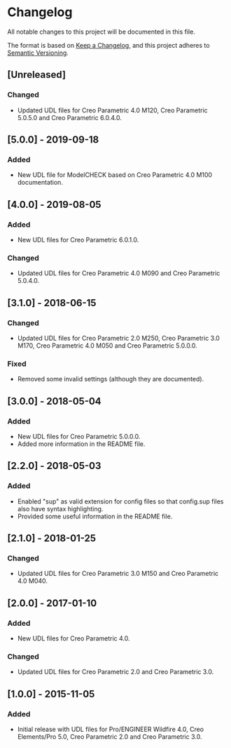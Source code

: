 # Changelog
All notable changes to this project will be documented in this file.

The format is based on [Keep a Changelog](https://keepachangelog.com/en/1.0.0/),
and this project adheres to [Semantic Versioning](https://semver.org/spec/v2.0.0.html).

## [Unreleased]
### Changed
- Updated UDL files for Creo Parametric 4.0 M120, Creo Parametric 5.0.5.0 and Creo Parametric 6.0.4.0.

## [5.0.0] - 2019-09-18
### Added
- New UDL file for ModelCHECK based on Creo Parametric 4.0 M100 documentation.

## [4.0.0] - 2019-08-05
### Added
- New UDL files for Creo Parametric 6.0.1.0.

### Changed
- Updated UDL files for Creo Parametric 4.0 M090 and Creo Parametric 5.0.4.0.

## [3.1.0] - 2018-06-15
### Changed
- Updated UDL files for Creo Parametric 2.0 M250, Creo Parametric 3.0 M170, Creo Parametric 4.0 M050 and Creo Parametric 5.0.0.0.

### Fixed
- Removed some invalid settings (although they are documented).

## [3.0.0] - 2018-05-04
### Added
- New UDL files for Creo Parametric 5.0.0.0.
- Added more information in the README file.

## [2.2.0] - 2018-05-03
### Added
- Enabled "sup" as valid extension for config files so that config.sup files also have syntax highlighting.
- Provided some useful information in the README file.

## [2.1.0] - 2018-01-25
### Changed
- Updated UDL files for Creo Parametric 3.0 M150 and Creo Parametric 4.0 M040.

## [2.0.0] - 2017-01-10
### Added
- New UDL files for Creo Parametric 4.0.

### Changed
- Updated UDL files for Creo Parametric 2.0 and Creo Parametric 3.0.

## [1.0.0] - 2015-11-05
### Added
- Initial release with UDL files for Pro/ENGINEER Wildfire 4.0, Creo Elements/Pro 5.0, Creo Parametric 2.0 and Creo Parametric 3.0.
